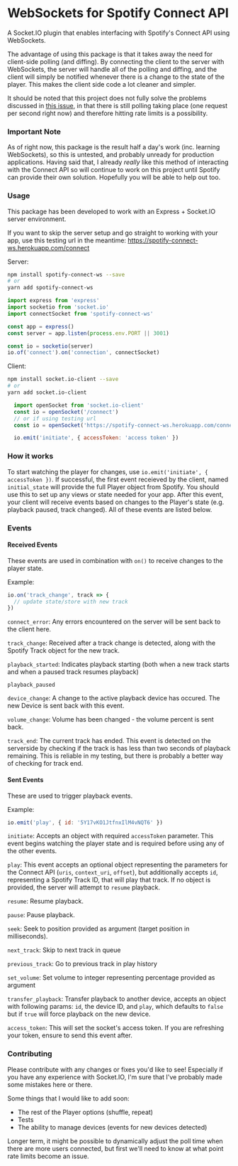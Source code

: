 WebSockets for Spotify Connect API
===========

A Socket.IO plugin that enables interfacing with Spotify's Connect API using WebSockets. 

The advantage of using this package is that it takes away the need for client-side polling (and diffing). By connecting the client to the server with WebSockets, the server will handle all of the polling and diffing, and the client will simply be notified whenever there is a change to the state of the player. This makes the client side code a lot cleaner and simpler.

It should be noted that this project does not fully solve the problems discussed in [this issue](https://github.com/spotify/web-api/issues/492), in that there is still polling taking place (one request per second right now) and therefore hitting rate limits is a possibility.

### Important Note
As of right now, this package is the result half a day's work (inc. learning WebSockets), so this is untested, and probably unready for production applications. Having said that, I already _really_ like this method of interacting with the Connect API so will continue to work on this project until Spotify can provide their own solution. Hopefully you will be able to help out too.

### Usage
This package has been developed to work with an Express + Socket.IO server environment.

If you want to skip the server setup and go straight to working with your app, use this testing url in the meantime: https://spotify-connect-ws.herokuapp.com/connect

Server:
```bash
npm install spotify-connect-ws --save
# or
yarn add spotify-connect-ws
```

```js
import express from 'express'
import socketio from 'socket.io'
import connectSocket from 'spotify-connect-ws'

const app = express()
const server = app.listen(process.env.PORT || 3001)

const io = socketio(server)
io.of('connect').on('connection', connectSocket)

```

Client:
```bash
npm install socket.io-client --save
# or
yarn add socket.io-client
```

```js
  import openSocket from 'socket.io-client'
  const io = openSocket('/connect')
  // or if using testing url
  const io = openSocket('https://spotify-connect-ws.herokuapp.com/connect')

  io.emit('initiate', { accessToken: 'access token' })

```
### How it works
To start watching the player for changes, use `io.emit('initiate', { accessToken })`. If successful, the first event receieved by the client, named `initial_state` will provide the full Player object from Spotify. You should use this to set up any views or state needed for your app. After this event, your client will receive events based on changes to the Player's state (e.g. playback paused, track changed). All of these events are listed below.

### Events

#### Received Events
These events are used in combination with `on()` to receive changes to the player state.

Example:
```js
io.on('track_change', track => {
  // update state/store with new track
})
```

`connect_error`: Any errors encountered on the server will be sent back to the client here.

`track_change`: Received after a track change is detected, along with the Spotify Track object for the new track.

`playback_started`: Indicates playback starting (both when a new track starts and when a paused track resumes playback)

`playback_paused`

`device_change`: A change to the active playback device has occured. The new Device is sent back with this event.

`volume_change`: Volume has been changed - the volume percent is sent back.

`track_end`: The current track has ended. This event is detected on the serverside by checking if the track is has less than two seconds of playback remaining. This is reliable in my testing, but there is probably a better way of checking for track end.

#### Sent Events
These are used to trigger playback events.

Example:
```js
io.emit('play', { id: '5Y17vKO1JtfnxIlM4vNQT6' })
```

`initiate`: Accepts an object with required `accessToken` parameter. This event begins watching the player state and is required before using any of the other events.

`play`: This event accepts an optional object representing the parameters for the Connect API (`uris`, `context_uri`, `offset`), but additionally accepts `id`, representing a Spotify Track ID, that will play that track. If no object is provided, the server will attempt to `resume` playback.

`resume`: Resume playback.

`pause`: Pause playback.

`seek`: Seek to position provided as argument (target position in milliseconds).

`next_track`: Skip to next track in queue

`previous_track`: Go to previous track in play history

`set_volume`: Set volume to integer representing percentage provided as argument

`transfer_playback`: Transfer playback to another device, accepts an object with following params: `id`, the device ID, and `play`, which defaults to `false` but if `true` will force playback on the new device.

`access_token`: This will set the socket's access token. If you are refreshing your token, ensure to send this event after.


### Contributing

Please contribute with any changes or fixes you'd like to see! Especially if you have any experience with Socket.IO, I'm sure that I've probably made some mistakes here or there.

Some things that I would like to add soon:
* The rest of the Player options (shuffle, repeat)
* Tests
* The ability to manage devices (events for new devices detected)

Longer term, it might be possible to dynamically adjust the poll time when there are more users connected, but first we'll need to know at what point rate limits become an issue.
